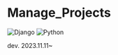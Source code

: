 # Manage_Projects

![Django](https://img.shields.io/badge/Django-4.1.4-green)
![Python](https://img.shields.io/badge/Python-3.9.13-blue)


dev.
2023.11.11~
